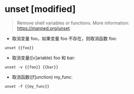 # unset [modified]

> Remove shell variables or functions.
> More information: <https://manned.org/unset>.

- 取消变量 foo，如果变量 foo 不存在，则取消函数 foo:

`unset {{foo}}`

- 取消变量([v]ariable) foo 和 bar:

`unset -v {{foo}} {{bar}}`

- 取消函数([f]unction) my_func:

`unset -f {{my_func}}`
